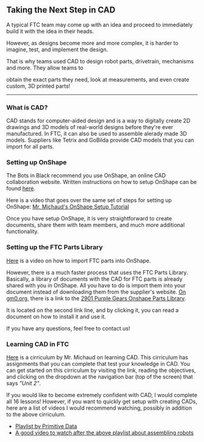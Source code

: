 ## Taking the Next Step in CAD

A typical FTC team may come up with an idea and proceed to immediately build it with the idea in their heads. 

However, as designs become more and more complex, it is harder to imagine, test, and implement the design.

That is why teams used CAD to design robot parts, drivetrain, mechanisms and more. They allow teams to

obtain the exact parts they need, look at measurements, and even create custom, 3D printed parts!

---
### What is CAD?
 
CAD stands for computer-aided design and is a way to digitally create 2D drawings and 3D models of real-world designs before they're ever manufactured.
In FTC, it can also be used to assemble alerady made 3D models. Suppliers like Tetrix and GoBilda provide CAD models that you can import for all parts.

### Setting up OnShape

The Bots in Black recommend you use OnShape, an online CAD collaboration website. Written instructions on how to setup OnShape can be found [here](http://nebomusic.net/ftc/Directions_Create_OnShape_Account.pdf).

Here is a video that goes over the same set of steps for setting up OnShape: 
[Mr. Michaud's OnShape Setup Tutorial](https://www.youtube.com/watch?v=6Z3o5qFlf2w)

Once you have setup OnShape, it is very straightforward to create documents, share them with team members, and much more additional functionality.

### Setting up the FTC Parts Library

[Here](https://www.youtube.com/watch?v=Tt1EAWGoH3U) is a video on how to import FTC parts into OnShape.

However, there is a much faster process that uses the FTC Parts Library. Basically, a library of documents with the CAD for FTC parts is already shared
with you in OnShape. All you have to do is import them into your document instead of downloading them from the supplier's website. 
[On gm0.org,](https://gm0.org/en/latest/docs/useful-resources.html#part-libraries) there is a link to the [2901 Purple Gears Onshape Parts Library](https://ftconshape.com/introduction-to-the-ftc-parts-library/).

It is located on the second link line, and by clicking it, you can read a document on how to install it and use it.

If you have any questions, feel free to contact us!

### Learning CAD in FTC

[Here](https://sites.google.com/marist.com/robotics3/unit-02?authuser=0) is a cirriculum by Mr. Michaud on learning CAD. This cirriculum has assignments that you can complete that test your knowledge in CAD.
You can get started on this cirriculum by visiting the link, reading the objectives, and clicking on the dropdown at the navigation bar (top of the screen) that says *"Unit 2"*.

If you would like to become extremely confident with CAD, I would complete all 16 lessons!
However, if you want to quickly get setup with creating CADs, here are a list of videos I would recommend watching, possibly in addition to the above cirriculum.
- [Playlist by Primitive Data](https://www.youtube.com/playlist?list=PLvbEo9QMnI6PkMfFPMClTMKCbVkZCQ_8S)
- [A good video to watch after the above playlist about assembling robots](https://www.youtube.com/watch?v=QGMfPofltJY)
